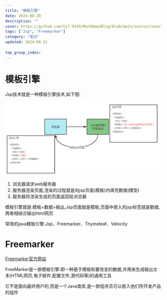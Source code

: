 ```yaml
---
title: "模板引擎"
date: 2024-08-20
description: ""
cover: https://github.com/Gjt-9520/MarkDownBlog/blob/main/source/coverImages/Bimage-135/Bimage110.jpg?raw=true
tags: ["Jsp", "Freemarker"]
category: "笔记"
updated: 2024-08-21
  
top_group_index: 
---
```


# 模板引擎

Jsp技术就是一种模板引擎技术,如下图:

![Jsp技术](../images/jsp.png)

1. 浏览器请求web服务器
2. 服务器渲染页面,渲染的过程就是向jsp页面(模板)内填充数据(模型)
3. 服务器将渲染生成的页面返回给浏览器

模板引擎就是:模板+数据=输出,Jsp页面就是模板,页面中嵌入的jsp标签就是数据,两者相结合输出html网页

常用的java模板引擎:Jsp、Freemarker、Thymeleaf、Velocity 

# Freemarker

[Freemarker官方网站](http://freemarker.foofun.cn/)

FreeMarker是一款模板引擎:即一种基于模板和要改变的数据,并用来生成输出文本(HTML网页,电子邮件,配置文件,源代码等)的通用工具

它不是面向最终用户的,而是一个Java类库,是一款程序员可以嵌入他们所开发产品的组件

